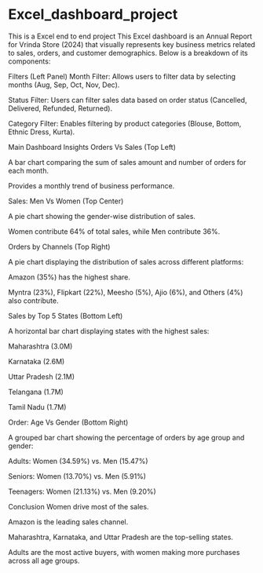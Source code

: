 # Excel_dashboard_project
This is a Excel end to end project
This Excel dashboard is an Annual Report for Vrinda Store (2024) that visually represents key business metrics related to sales, orders, and customer demographics. Below is a breakdown of its components:

Filters (Left Panel)
Month Filter: Allows users to filter data by selecting months (Aug, Sep, Oct, Nov, Dec).

Status Filter: Users can filter sales data based on order status (Cancelled, Delivered, Refunded, Returned).

Category Filter: Enables filtering by product categories (Blouse, Bottom, Ethnic Dress, Kurta).

Main Dashboard Insights
Orders Vs Sales (Top Left)

A bar chart comparing the sum of sales amount and number of orders for each month.

Provides a monthly trend of business performance.

Sales: Men Vs Women (Top Center)

A pie chart showing the gender-wise distribution of sales.

Women contribute 64% of total sales, while Men contribute 36%.

Orders by Channels (Top Right)

A pie chart displaying the distribution of sales across different platforms:

Amazon (35%) has the highest share.

Myntra (23%), Flipkart (22%), Meesho (5%), Ajio (6%), and Others (4%) also contribute.

Sales by Top 5 States (Bottom Left)

A horizontal bar chart displaying states with the highest sales:

Maharashtra (3.0M)

Karnataka (2.6M)

Uttar Pradesh (2.1M)

Telangana (1.7M)

Tamil Nadu (1.7M)

Order: Age Vs Gender (Bottom Right)

A grouped bar chart showing the percentage of orders by age group and gender:

Adults: Women (34.59%) vs. Men (15.47%)

Seniors: Women (13.70%) vs. Men (5.91%)

Teenagers: Women (21.13%) vs. Men (9.20%)

Conclusion
Women drive most of the sales.

Amazon is the leading sales channel.

Maharashtra, Karnataka, and Uttar Pradesh are the top-selling states.

Adults are the most active buyers, with women making more purchases across all age groups.
